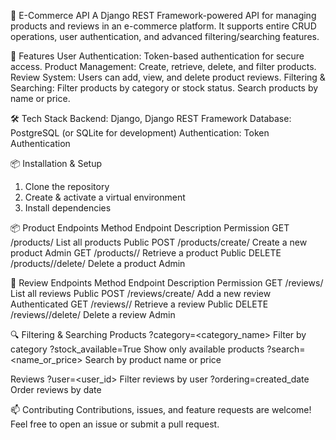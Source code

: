 🛒 E-Commerce API
A Django REST Framework-powered API for managing products and reviews in an e-commerce platform. 
It supports entire CRUD operations, user authentication, and advanced filtering/searching features.

 🚀 Features
User Authentication: 
      Token-based authentication for secure access.
Product Management: 
      Create, retrieve, delete, and filter products.
Review System: 
      Users can add, view, and delete product reviews.
Filtering & Searching:
      Filter products by category or stock status.
      Search products by name or price.
      
  🛠 Tech Stack
Backend:
      Django, Django REST Framework
Database:
      PostgreSQL (or SQLite for development)
Authentication:
      Token Authentication

  📦 Installation & Setup
1. Clone the repository
2. Create & activate a virtual environment
3. Install dependencies

  📦 Product Endpoints
Method	      Endpoint	             Description	Permission
GET	         /products/	             List all products	Public
POST	       /products/create/	     Create a new product	Admin
GET	         /products/<id>/	       Retrieve a product	Public
DELETE	     /products/<id>/delete/	 Delete a product	Admin

  📝 Review Endpoints
Method	      Endpoint	              Description	Permission
GET	         /reviews/	              List all reviews	Public
POST	       /reviews/create/	        Add a new review	Authenticated
GET	         /reviews/<id>/	          Retrieve a review	Public
DELETE	     /reviews/<id>/delete/	  Delete a review	Admin

  🔍 Filtering & Searching
Products
?category=<category_name>               Filter by category
?stock_available=True                   Show only available products
?search=<name_or_price>                 Search by product name or price

Reviews
?user=<user_id>                         Filter reviews by user
?ordering=created_date                  Order reviews by date

  📫 Contributing
Contributions, issues, and feature requests are welcome! Feel free to open an issue or submit a pull request.

